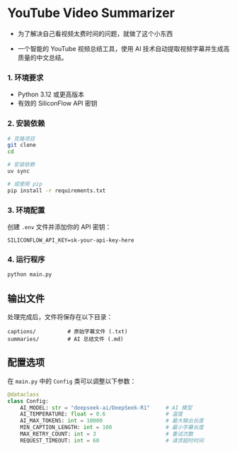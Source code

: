 # YouTube Video Summarizer

* 为了解决自己看视频太费时间的问题，就做了这个小东西

* 一个智能的 YouTube 视频总结工具，使用 AI 技术自动提取视频字幕并生成高质量的中文总结。

### 1. 环境要求

- Python 3.12 或更高版本
- 有效的 SiliconFlow API 密钥

### 2. 安装依赖

```bash
# 克隆项目
git clone 
cd 

# 安装依赖 
uv sync

# 或使用 pip
pip install -r requirements.txt
```

### 3. 环境配置

创建 `.env` 文件并添加你的 API 密钥：

```env
SILICONFLOW_API_KEY=sk-your-api-key-here
```

### 4. 运行程序

```bash
python main.py
```


##  输出文件

处理完成后，文件将保存在以下目录：

```
captions/          # 原始字幕文件 (.txt)
summaries/         # AI 总结文件 (.md)
```


##  配置选项

在 `main.py` 中的 `Config` 类可以调整以下参数：

```python
@dataclass
class Config:
    AI_MODEL: str = "deepseek-ai/DeepSeek-R1"     # AI 模型
    AI_TEMPERATURE: float = 0.6                   # 温度
    AI_MAX_TOKENS: int = 10000                    # 最大输出长度
    MIN_CAPTION_LENGTH: int = 100                 # 最小字幕长度
    MAX_RETRY_COUNT: int = 3                      # 重试次数
    REQUEST_TIMEOUT: int = 60                     # 请求超时时间
```

